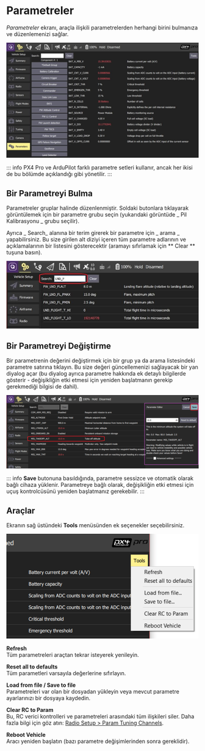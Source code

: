 # Parametreler

_Parametreler_ ekranı, araçla ilişkili parametrelerden herhangi birini bulmanıza ve düzenlemenizi sağlar.

![Parametreler Ekranı](../../../assets/setup/parameters_px4.jpg)

::: info
PX4 Pro ve ArduPilot farklı parametre setleri kullanır, ancak her ikisi de bu bölümde açıklandığı gibi yönetilir.
:::

## Bir Parametreyi Bulma

Parametreler gruplar halinde düzenlenmiştir. Soldaki butonlara tıklayarak görüntülemek için bir parametre grubu seçin (yukarıdaki görüntüde _ Pil Kalibrasyonu _ grubu seçilir).

Ayrıca _ Search_ alanına bir terim girerek bir parametre için _ arama _ yapabilirsiniz. Bu size girilen alt diziyi içeren tüm parametre adlarının ve açıklamalarının bir listesini gösterecektir (aramayı sıfırlamak için ** Clear ** tuşuna basın).

![Parametreler Araması](../../../assets/setup/parameters_search.jpg)

## Bir Parametreyi Değiştirme

Bir parametrenin değerini değiştirmek için bir grup ya da arama listesindeki parametre satırına tıklayın. Bu size değeri güncellemenizi sağlayacak bir yan diyalog açar (bu diyalog ayrıca parametre hakkında ek detaylı bilgilerde gösterir - değişikliğin etki etmesi için yeniden başlatmanın gerekip gerekmediği bilgisi de dahil).

![Bir parametre değerini değiştirme](../../../assets/setup/parameters_changing.png)

::: info
**Save** butonuna basıldığında, parametre sessizce ve otomatik olarak bağlı cihaza yüklenir. Parametreye bağlı olarak, değişikliğin etki etmesi için uçuş kontrolcüsünü yeniden başlatmanız gerekebilir.
:::

## Araçlar

Ekranın sağ üstündeki **Tools** menüsünden ek seçenekler seçebilirsiniz.

![Araçlar Menüsü](../../../assets/setup/parameters_tools_menu.png)

**Refresh** <br /> Tüm parametreleri araçtan tekrar isteyerek yenileyin.

**Reset all to defaults** <br />Tüm parametleri varsayıla değerlerine sıfırlayın.

**Load from file / Save to file** <br />Parametreleri var olan bir dosyadan yükleyin veya mevcut parametre ayarlarınızı bir dosyaya kaydedin.

**Clear RC to Param** <br />Bu, RC verici kontrolleri ve parametreleri arasındaki tüm ilişkileri siler. Daha fazla bilgi için göz atın: [Radio Setup > Param Tuning Channels](../setup_view/Radio.md#param-tuning-channels-px4).

**Reboot Vehicle** <br />Aracı yeniden başlatın (bazı parametre değişimlerinden sonra gereklidir).
